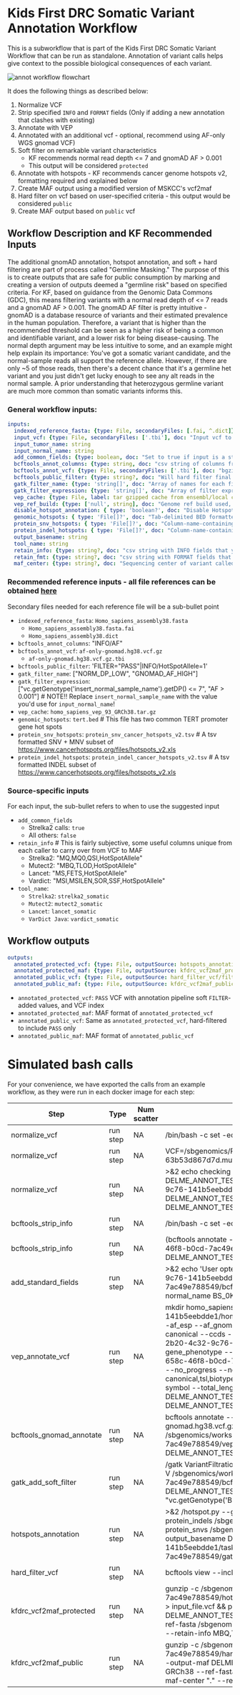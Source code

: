 # Kids First DRC Somatic Variant Annotation Workflow
This is a subworkflow that is part of the Kids First DRC Somatic Variant Workflow that can be run as standalone.
Annotation of variant calls helps give context to the possible biological consequences of each variant.

![annot workflow flowchart](../docs/somatic_annotation_wf.png)

It does the following things as described below:

1. Normalize VCF
1. Strip specified `INFO` and `FORMAT` fields (Only if adding a new annotation that clashes with existing)
1. Annotate with VEP
1. Annotated with an additional vcf - optional, recommend using AF-only WGS gnomad VCF)
1. Soft filter on remarkable variant characteristics
   - KF recommends normal read depth <= 7 and gnomAD AF > 0.001
   - This output will be considered `protected`
1. Annotate with hotspots - KF recommends cancer genome hotspots v2, formatting required and explained below
1. Create MAF output using a modified version of MSKCC's vcf2maf
1. Hard filter on vcf based on user-specified criteria - this output would be considered `public`
1. Create MAF output based on `public` vcf

## Workflow Description and KF Recommended Inputs
The additional gnomAD annotation, hotspot annotation, and soft + hard filtering are part of process called "Germline Masking."
The purpose of this is to create outputs that are safe for public consumption by marking and creating a version of outputs deemed a "germline risk" based on specified criteria.
For KF, based on guidance from the Genomic Data Commons (GDC), this means filtering variants with a normal read depth of <= 7 reads and a gnomAD AF > 0.001.
The gnomAD AF filter is pretty intuitive - gnomAD is a database resource of variants and their estimated prevalence in the human population.
Therefore, a variant that is higher than the recommended threshold can be seen as a higher risk of being a common and identifiable variant, and a lower risk for being disease-causing.
The normal depth argument may be less intuitive to some, and an example might help explain its importance:
You've got a somatic variant candidate, and the normal-sample reads all support the reference allele.
However,  if there are only ~5 of those reads, then there's a decent chance that it's a germline het variant and you just didn't get lucky enough to see any alt reads in the normal sample.
A prior understanding that heterozygous germline variant are much more common than somatic variants informs this.

### General workflow inputs:
```yaml
inputs:
  indexed_reference_fasta: {type: File, secondaryFiles: [.fai, ^.dict]}
  input_vcf: {type: File, secondaryFiles: ['.tbi'], doc: "Input vcf to annotate and soft filter"}
  input_tumor_name: string
  input_normal_name: string
  add_common_fields: {type: boolean, doc: "Set to true if input is a strelka2 vcf that hasn't had common fields added", default: false}
  bcftools_annot_columns: {type: string, doc: "csv string of columns from annotation to port into the input vcf, i.e INFO/AF"}
  bcftools_annot_vcf: {type: File, secondaryFiles: ['.tbi'], doc: "bgzipped annotation vcf file"}
  bcftools_public_filter: {type: string?, doc: "Will hard filter final result to create a public version", default: FILTER="PASS"|INFO/HotSpotAllele=1}
  gatk_filter_name: {type: 'string[]', doc: "Array of names for each filter tag to add"}
  gatk_filter_expression: {type: 'string[]', doc: "Array of filter expressions to establish criteria to tag variants with. See https://gatk.broadinstitute.org/hc/en-us/articles/360036730071-VariantFiltration for clues"}
  vep_cache: {type: File, label: tar gzipped cache from ensembl/local converted cache}
  vep_ref_build: {type: ['null', string], doc: "Genome ref build used, should line up with cache.", default: "GRCh38" }
  disable_hotspot_annotation: { type: 'boolean?', doc: "Disable Hotspot Annotation and skip this task." }
  genomic_hotspots: { type: 'File[]?', doc: "Tab-delimited BED formatted file(s) containing hg38 genomic positions corresponding to hotspots" }
  protein_snv_hotspots: { type: 'File[]?', doc: "Column-name-containing, tab-delimited file(s) containing protein names and amino acid positions corresponding to hotspots" }
  protein_indel_hotspots: { type: 'File[]?', doc: "Column-name-containing, tab-delimited file(s) containing protein names and amino acid position ranges corresponding to hotspots" }
  output_basename: string
  tool_name: string
  retain_info: {type: string?, doc: "csv string with INFO fields that you want to keep, i.e. for consensus `MQ,MQ0,CAL,Hotspot`"}
  retain_fmt: {type: string?, doc: "csv string with FORMAT fields that you want to keep"}
  maf_center: {type: string?, doc: "Sequencing center of variant called", default: "."}
```

### Recommended reference inputs - all file references can be obtained [here](https://cavatica.sbgenomics.com/u/kfdrc-harmonization/kf-references/)
Secondary files needed for each reference file will be a sub-bullet point
 - `indexed_reference_fasta`: `Homo_sapiens_assembly38.fasta`
   - `Homo_sapiens_assembly38.fasta.fai`
   - `Homo_sapiens_assembly38.dict`
 - `bcftools_annot_columns`: "INFO/AF"
 - `bcftools_annot_vcf`: `af-only-gnomad.hg38.vcf.gz`
   - `af-only-gnomad.hg38.vcf.gz.tbi`
 - `bcftools_public_filter`: 'FILTER="PASS"|INFO/HotSpotAllele=1'
 - `gatk_filter_name`: ["NORM_DP_LOW", "GNOMAD_AF_HIGH"]
 - `gatk_filter_expression`: ["vc.getGenotype('insert_normal_sample_name').getDP() <= 7", "AF > 0.001"] # NOTE!! Replace `insert_normal_sample_name` with the value you'd use for `input_normal_name`!
 - `vep_cache`: `homo_sapiens_vep_93_GRCh38.tar.gz`
 - `genomic_hotspots`: `tert.bed` # This file has two common TERT promoter gene hot spots
 - `protein_snv_hotspots`: `protein_snv_cancer_hotspots_v2.tsv` # A tsv formatted SNV + MNV subset of https://www.cancerhotspots.org/files/hotspots_v2.xls
 - `protein_indel_hotspots`: `protein_indel_cancer_hotspots_v2.tsv` # A tsv formatted INDEL subset of https://www.cancerhotspots.org/files/hotspots_v2.xls

### Source-specific inputs
For each input, the sub-bullet refers to when to use the suggested input
 - `add_common_fields`
   - Strelka2 calls: `true`
   - All others: `false`
 - `retain_info` # This is fairly subjective, some useful columns unique from each caller to carry over from VCF to MAF
   - Strelka2: "MQ,MQ0,QSI,HotSpotAllele"
   - Mutect2: "MBQ,TLOD,HotSpotAllele"
   - Lancet: "MS,FETS,HotSpotAllele"
   - Vardict: "MSI,MSILEN,SOR,SSF,HotSpotAllele"
 - `tool_name`:
   - `Strelka2`: `strelka2_somatic`
   - `Mutect2`: `mutect2_somatic`
   - `Lancet`: `lancet_somatic`
   - `VarDict Java`: `vardict_somatic`

## Workflow outputs
```yaml
outputs:
  annotated_protected_vcf: {type: File, outputSource: hotspots_annotation/hotspots_vcf}
  annotated_protected_maf: {type: File, outputSource: kfdrc_vcf2maf_protected/output_maf}
  annotated_public_vcf: {type: File, outputSource: hard_filter_vcf/filtered_vcf}
  annotated_public_maf: {type: File, outputSource: kfdrc_vcf2maf_public/output_maf}
```
 - `annotated_protected_vcf`: `PASS` VCF with annotation pipeline soft `FILTER`-added values, and VCF index
 - `annotated_protected_maf`: MAF format of `annotated_protected_vcf`
 - `annotated_public_vcf`: Same as `annotated_protected_vcf`, hard-filtered to include `PASS` only
 - `annotated_public_maf`: MAF format of `annotated_public_vcf`

# Simulated bash calls
For your convenience, we have exported the calls from an example workflow, as they were run in each docker image for each step:


 | Step                         | Type         | Num scatter            | Command                                                                                                                                                                                                         |
 | ---------------------------- | ------------ | ---------------------- | --------------------------------------------------------------------------------------------------------------------------------------------------------------------------------------------------------------- |
 | normalize_vcf                         | run step         | NA            | /bin/bash -c set -eo pipefail                                                                                                                                                                                                         |
 | normalize_vcf                         | run step         | NA            | VCF=/sbgenomics/Projects/0154a615-2b20-4c32-9c76-141b5eebdde1/DELME_ANNOT_TEST/e8ae0f0f-20dd-447c-b04c-63b53d867d7d.mutect2_somatic.PASS.vep.vcf.gz                                                                                                                                                                                                         |
 | normalize_vcf                         | run step         | NA            |  >&2 echo checking if strip flag given; >&2 echo no strip flag given && bcftools norm -m '-any' $VCF > DELME_ANNOT_TEST.mutect2_somatic.bcf_norm.vcf && /vt/vt normalize -n -r /sbgenomics/Projects/0154a615-2b20-4c32-9c76-141b5eebdde1/Homo_sapiens_assembly38.fasta DELME_ANNOT_TEST.mutect2_somatic.bcf_norm.vcf > DELME_ANNOT_TEST.mutect2_somatic.bcf_vt_norm.vcf && bgzip DELME_ANNOT_TEST.mutect2_somatic.bcf_vt_norm.vcf && tabix DELME_ANNOT_TEST.mutect2_somatic.bcf_vt_norm.vcf.gz                                                                                                                                                                                                         |
 | bcftools_strip_info                         | run step         | NA            | /bin/bash -c set -eo pipefail                                                                                                                                                                                                         |
 | bcftools_strip_info                         | run step         | NA            | (bcftools annotate -x INFO/AF /sbgenomics/workspaces/0154a615-2b20-4c32-9c76-141b5eebdde1/tasks/584d7621-658c-46f8-b0cd-7ac49e788549/normalize_vcf/DELME_ANNOT_TEST.mutect2_somatic.bcf_vt_norm.vcf.gz -O z  -o DELME_ANNOT_TEST.mutect2_somatic.INFO_stripped.vcf.gz && tabix DELME_ANNOT_TEST.mutect2_somatic.INFO_stripped.vcf.gz) || (echo "Check errors, likely does not have INFO, trying to pass input instead" >&2; cp /sbgenomics/workspaces/0154a615-2b20-4c32-9c76-141b5eebdde1/tasks/584d7621-658c-46f8-b0cd-7ac49e788549/normalize_vcf/DELME_ANNOT_TEST.mutect2_somatic.bcf_vt_norm.vcf.gz .; cp /sbgenomics/workspaces/0154a615-2b20-4c32-9c76-141b5eebdde1/tasks/584d7621-658c-46f8-b0cd-7ac49e788549/normalize_vcf/DELME_ANNOT_TEST.mutect2_somatic.bcf_vt_norm.vcf.gz.tbi  .;)                                                                                                                                                                                                         |
 | add_standard_fields                         | run step         | NA            | >&2 echo 'User opted to skip adding fields to vcf' && exit 0; --strelka2_vcf /sbgenomics/workspaces/0154a615-2b20-4c32-9c76-141b5eebdde1/tasks/584d7621-658c-46f8-b0cd-7ac49e788549/bcftools_strip_info/DELME_ANNOT_TEST.mutect2_somatic.INFO_stripped.vcf.gz --tumor_name BS_79SYEHY3 --normal_name BS_0KKH9VKP --output_basename DELME_ANNOT_TEST                                                                                                                                                                                                         |
 | vep_annotate_vcf                         | run step         | NA            | mkdir homo_sapiens && tar --use-compress-program="pigz -p 8" -xf /sbgenomics/Projects/0154a615-2b20-4c32-9c76-141b5eebdde1/homo_sapiens_vep_93_GRCh38.tar.gz -C homo_sapiens && perl /ensembl-vep-release-93.7/vep --af --af_1kg --af_esp --af_gnomad --allele_number --assembly GRCh38 --biotype --buffer_size 10000 --cache --cache_version 93 --canonical --ccds --check_existing --dir_cache homo_sapiens --domains --failed 1 --fasta /sbgenomics/Projects/0154a615-2b20-4c32-9c76-141b5eebdde1/Homo_sapiens_assembly38.fasta --flag_pick_allele --fork 16 --format vcf --gene_phenotype --hgvs --input_file /sbgenomics/workspaces/0154a615-2b20-4c32-9c76-141b5eebdde1/tasks/584d7621-658c-46f8-b0cd-7ac49e788549/add_standard_fields/DELME_ANNOT_TEST.mutect2_somatic.INFO_stripped.vcf.gz --no_escape --no_progress --no_stats  --numbers --offline --output_file DELME_ANNOT_TEST.mutect2_somatic.PASS.vep.vcf --pick_order canonical,tsl,biotype,rank,ccds,length --polyphen b --protein --pubmed  --shift_hgvs 1 --sift b --species homo_sapiens --symbol --total_length --tsl --uniprot --variant_class --vcf --xref_refseq && /ensembl-vep-release-93.7/htslib/bgzip DELME_ANNOT_TEST.mutect2_somatic.PASS.vep.vcf && /ensembl-vep-release-93.7/htslib/tabix DELME_ANNOT_TEST.mutect2_somatic.PASS.vep.vcf.gz                                                                                                                                                                                                         |
 | bcftools_gnomad_annotate                         | run step         | NA            | bcftools annotate --annotations /sbgenomics/Projects/0154a615-2b20-4c32-9c76-141b5eebdde1/af-only-gnomad.hg38.vcf.gz --columns INFO/AF -o DELME_ANNOT_TEST.mutect2_somatic.bcf_annotated.vcf.gz -O z --threads 4 /sbgenomics/workspaces/0154a615-2b20-4c32-9c76-141b5eebdde1/tasks/584d7621-658c-46f8-b0cd-7ac49e788549/vep_annotate_vcf/DELME_ANNOT_TEST.mutect2_somatic.PASS.vep.vcf.gz && tabix DELME_ANNOT_TEST.mutect2_somatic.bcf_annotated.vcf.gz                                                                                                                                                                                                         |
 | gatk_add_soft_filter                         | run step         | NA            | /gatk VariantFiltration -R /sbgenomics/Projects/0154a615-2b20-4c32-9c76-141b5eebdde1/Homo_sapiens_assembly38.fasta -V /sbgenomics/workspaces/0154a615-2b20-4c32-9c76-141b5eebdde1/tasks/584d7621-658c-46f8-b0cd-7ac49e788549/bcftools_gnomad_annotate/DELME_ANNOT_TEST.mutect2_somatic.bcf_annotated.vcf.gz -O DELME_ANNOT_TEST.mutect2_somatic.gatk.soft_filtered.vcf.gz --filter-name "NORM_DP_LOW" --filter-expression "vc.getGenotype('BS_0KKH9VKP').getDP() <= 7" --filter-name "GNOMAD_AF_HIGH" --filter-expression "AF > 0.001"                                                                                                                                                                                                         |
 | hotspots_annotation                         | run step         | NA            | >&2 /hotspot.py --genomic_hotspots /sbgenomics/Projects/0154a615-2b20-4c32-9c76-141b5eebdde1/tert.bed --protein_indels /sbgenomics/Projects/0154a615-2b20-4c32-9c76-141b5eebdde1/protein_indel_cancer_hotspots_v2.tsv --protein_snvs /sbgenomics/Projects/0154a615-2b20-4c32-9c76-141b5eebdde1/protein_snv_cancer_hotspots_v2.tsv --output_basename DELME_ANNOT_TEST --vcf /sbgenomics/workspaces/0154a615-2b20-4c32-9c76-141b5eebdde1/tasks/584d7621-658c-46f8-b0cd-7ac49e788549/gatk_add_soft_filter/DELME_ANNOT_TEST.mutect2_somatic.gatk.soft_filtered.vcf.gz                                                                                                                                                                                                         |
 | hard_filter_vcf                         | run step         | NA            | bcftools view --include 'FILTER="PASS"|INFO/HotSpotAllele=1' /sbgenomics/workspaces/0154a615-2b20-4c32-9c76-141b5eebdde1/tasks/584d7621-658c-46f8-b0cd-7ac49e788549/hotspots_annotation/DELME_ANNOT_TEST.DELME_ANNOT_TEST.mutect2_somatic.gatk.soft_filtered.hotspots.vcf.gz -O z > DELME_ANNOT_TEST.vcf.gz;tabix DELME_ANNOT_TEST.vcf.gz;                                                                                                                                                                                                         |
 | kfdrc_vcf2maf_protected                         | run step         | NA            | gunzip -c /sbgenomics/workspaces/0154a615-2b20-4c32-9c76-141b5eebdde1/tasks/584d7621-658c-46f8-b0cd-7ac49e788549/hotspots_annotation/DELME_ANNOT_TEST.DELME_ANNOT_TEST.mutect2_somatic.gatk.soft_filtered.hotspots.vcf.gz > input_file.vcf && perl /vcf2maf/vcf2maf.pl --input-vcf input_file.vcf --output-maf DELME_ANNOT_TEST.mutect2_somatic.vep.maf --tumor-id BS_79SYEHY3 --normal-id BS_0KKH9VKP --ncbi-build GRCh38 --ref-fasta /sbgenomics/Projects/0154a615-2b20-4c32-9c76-141b5eebdde1/Homo_sapiens_assembly38.fasta --maf-center "." --retain-info MBQ,TLOD,HotSpotAllele                                                                                                                                                                                                         |
 | kfdrc_vcf2maf_public                         | run step         | NA            | gunzip -c /sbgenomics/workspaces/0154a615-2b20-4c32-9c76-141b5eebdde1/tasks/584d7621-658c-46f8-b0cd-7ac49e788549/hard_filter_vcf/DELME_ANNOT_TEST.vcf.gz > input_file.vcf && perl /vcf2maf/vcf2maf.pl --input-vcf input_file.vcf --output-maf DELME_ANNOT_TEST.mutect2_somatic.vep.maf --tumor-id BS_79SYEHY3 --normal-id BS_0KKH9VKP --ncbi-build GRCh38 --ref-fasta /sbgenomics/Projects/0154a615-2b20-4c32-9c76-141b5eebdde1/Homo_sapiens_assembly38.fasta --maf-center "." --retain-info MBQ,TLOD,HotSpotAllele                                                                                                                                                                                                         |
